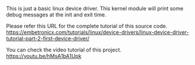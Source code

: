 This is just a basic linux device driver. This kernel module will print some debug messages at the init and exit time.

Please refer this URL for the complete tutorial of this source code.
https://embetronicx.com/tutorials/linux/device-drivers/linux-device-driver-tutorial-part-2-first-device-driver/

You can check the video tutorial of this project.
https://youtu.be/hMsA1bA1Upk
